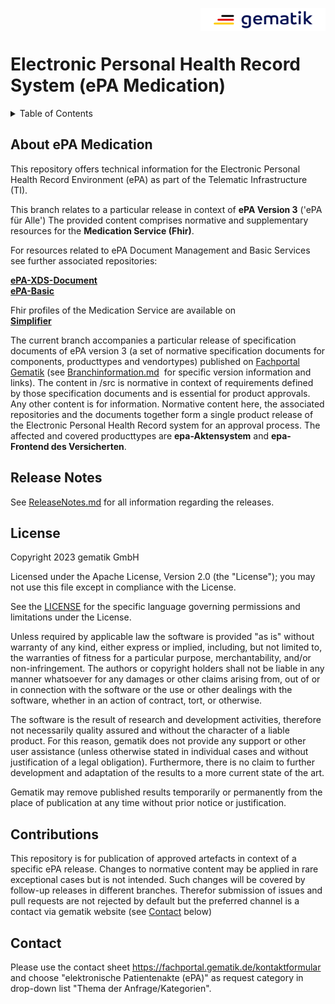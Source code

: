 <img align="right" width="200" height="37" src="images/Gematik_Logo_Flag_With_Background.png"/> <br/>
  
# Electronic Personal Health Record System (ePA Medication)

<details>
  <summary>Table of Contents</summary>
  <ol>
    <li><a href="#about-epa-medication">About ePA Medication </a></li>
    <li><a href="#release-notes">Release Notes</a></li>
    <li><a href="#license">License</a></li>
    <li><a href="#contributions">Contributions</a></li>
    <li><a href="#contact">Contact</a></li>
  </ol>
</details>

## About ePA Medication
This repository offers technical information for the Electronic Personal Health Record Environment (ePA) as part of the Telematic Infrastructure (TI).

This branch relates to a particular release in context of **ePA Version 3** ('ePA für Alle') 
The provided content comprises normative and supplementary resources for the **Medication Service (Fhir)**.

For resources related to ePA Document Management and Basic Services see further associated repositories:

[**ePA-XDS-Document**](https://github.com/gematik/epa-xds-document/tree/ePA-3.0)</br>
[**ePA-Basic**](https://github.com/gematik/epa-basic/tree/ePA-3.0)

Fhir profiles of the Medication Service are available on</br>
[**Simplifier**](https://simplifier.net/)


The current branch accompanies a particular release of specification documents of ePA version 3 (a set of normative specification documents for components, producttypes and vendortypes) published on [Fachportal Gematik](https://fachportal.gematik.de/) (see [Branchinformation.md](./Branchinformation.md)  for specific version information and links).
The content in /src is normative in context of requirements defined by those specification documents and is essential for product approvals. Any other content is for information. Normative content here, the associated repositories and the documents together form a single product release of the Electronic Personal Health Record system for an approval process.
The affected and covered producttypes are **epa-Aktensystem** and **epa-Frontend des Versicherten**. 

## Release Notes
See [ReleaseNotes.md](./ReleaseNotes.md) for all information regarding the releases.

## License
 
Copyright 2023 gematik GmbH
 
Licensed under the Apache License, Version 2.0 (the "License"); you may not use this file except in compliance with the License.
 
See the [LICENSE](./LICENSE) for the specific language governing permissions and limitations under the License.
 
Unless required by applicable law the software is provided "as is" without warranty of any kind, either express or implied, including, but not limited to, the warranties of fitness for a particular purpose, merchantability, and/or non-infringement. The authors or copyright holders shall not be liable in any manner whatsoever for any damages or other claims arising from, out of or in connection with the software or the use or other dealings with the software, whether in an action of contract, tort, or otherwise.
 
The software is the result of research and development activities, therefore not necessarily quality assured and without the character of a liable product. For this reason, gematik does not provide any support or other user assistance (unless otherwise stated in individual cases and without justification of a legal obligation). Furthermore, there is no claim to further development and adaptation of the results to a more current state of the art.
 
Gematik may remove published results temporarily or permanently from the place of publication at any time without prior notice or justification.


## Contributions

This repository is for publication of approved artefacts in context of a specific ePA release. Changes to normative content may be applied in rare exceptional cases but is not intended. Such changes will be covered by follow-up releases in different branches.
Therefor submission of issues and pull requests are not rejected by default but the preferred channel is a contact via gematik website (see <a href="#contact">Contact</a> below) 

## Contact

Please use the contact sheet https://fachportal.gematik.de/kontaktformular and choose "elektronische Patientenakte (ePA)" as request category in drop-down list "Thema der Anfrage/Kategorien".
